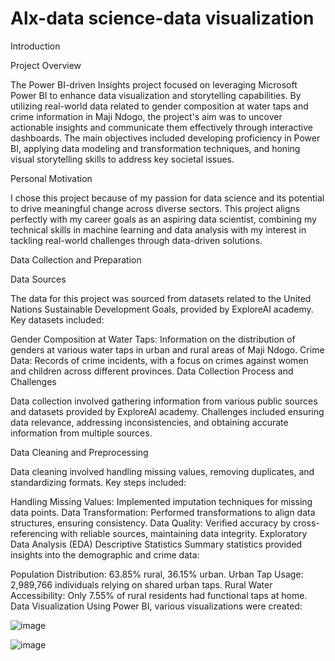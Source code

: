 # Alx-data science-data visualization
Introduction

Project Overview

The Power BI-driven Insights project focused on leveraging Microsoft Power BI to enhance data visualization and storytelling capabilities. By utilizing real-world data related to gender composition at water taps and crime information in Maji Ndogo, the project's aim was to uncover actionable insights and communicate them effectively through interactive dashboards. The main objectives included developing proficiency in Power BI, applying data modeling and transformation techniques, and honing visual storytelling skills to address key societal issues.

Personal Motivation

I chose this project because of my passion for data science and its potential to drive meaningful change across diverse sectors. This project aligns perfectly with my career goals as an aspiring data scientist, combining my technical skills in machine learning and data analysis with my interest in tackling real-world challenges through data-driven solutions.

Data Collection and Preparation

Data Sources

The data for this project was sourced from datasets related to the United Nations Sustainable Development Goals, provided by ExploreAI academy. Key datasets included:

Gender Composition at Water Taps: Information on the distribution of genders at various water taps in urban and rural areas of Maji Ndogo.
Crime Data: Records of crime incidents, with a focus on crimes against women and children across different provinces.
Data Collection Process and Challenges

Data collection involved gathering information from various public sources and datasets provided by ExploreAI academy. Challenges included ensuring data relevance, addressing inconsistencies, and obtaining accurate information from multiple sources.

Data Cleaning and Preprocessing

Data cleaning involved handling missing values, removing duplicates, and standardizing formats. Key steps included:

Handling Missing Values: Implemented imputation techniques for missing data points.
Data Transformation: Performed transformations to align data structures, ensuring consistency.
Data Quality: Verified accuracy by cross-referencing with reliable sources, maintaining data integrity.
Exploratory Data Analysis (EDA)
Descriptive Statistics
Summary statistics provided insights into the demographic and crime data:

Population Distribution: 63.85% rural, 36.15% urban.
Urban Tap Usage: 2,989,766 individuals relying on shared urban taps.
Rural Water Accessibility: Only 7.55% of rural residents had functional taps at home.
Data Visualization
Using Power BI, various visualizations were created:

![image](https://github.com/user-attachments/assets/b6de19c0-2f23-446a-9b13-e949be93c571)

![image](https://github.com/user-attachments/assets/d37f13bd-d89a-470c-8b12-a5598fb533ff)


